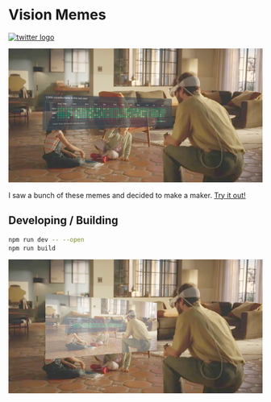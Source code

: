 # Vision Memes

[![twitter logo](https://img.shields.io/badge/mr__arich-000000?style=for-the-badge&logo=x&logoColor=white)](https://x.com/mr_arich)

![example image](https://raw.githubusercontent.com/aarich/vision-memes/master/demo.png)

I saw a bunch of these memes and decided to make a maker. [Try it out!](https://projects.mrarich.com/vision-memes)

## Developing / Building

```bash
npm run dev -- --open
npm run build
```

![example image](https://raw.githubusercontent.com/aarich/vision-memes/master/demo2.png)
